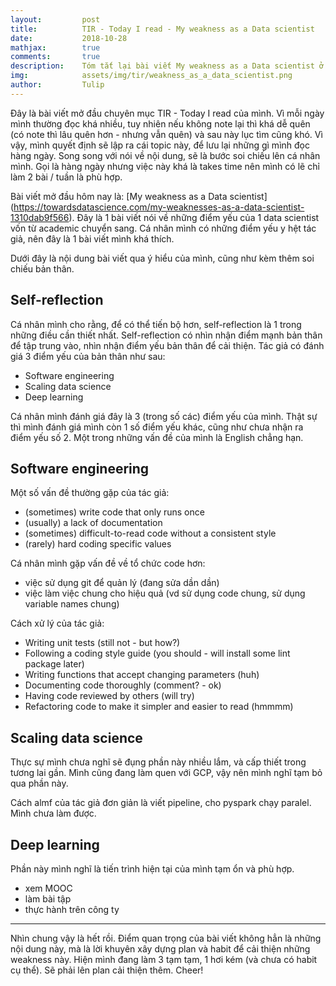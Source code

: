 ```yaml
---
layout:         post
title:          TIR - Today I read - My weakness as a Data scientist
date:           2018-10-28
mathjax:        true
comments:       true
description:    Tóm tắt lại bài viết My weakness as a Data scientist ở Toward data science(https://towardsdatascience.com/my-weaknesses-as-a-data-scientist-1310dab9f566)
img:            assets/img/tir/weakness_as_a_data_scientist.png
author:         Tulip
---
```


Đây là bài viết mở đầu chuyên mục TIR - Today I read của mình. Vì mỗi ngày mình thường đọc khá nhiều, tuy nhiên nếu không note lại thì khá dễ quên (có note thì lâu quên hơn - nhưng vẫn quên) và sau này lục tìm cũng khó. Vì vậy, mình quyết định sẽ lập ra cái topic này, để lưu lại những gì mình đọc hàng ngày. Song song với nói về nội dung, sẽ là bước soi chiếu lên cá nhân mình. Gọi là hàng ngày nhưng việc này khá là takes time nên mình có lẽ chỉ làm 2 bài / tuần là phù hợp.

Bài viết mở đầu hôm nay là: [My weakness as a Data scientist] (https://towardsdatascience.com/my-weaknesses-as-a-data-scientist-1310dab9f566). Đây là 1 bài viết nói về những điểm yếu của 1 data scientist vốn từ academic chuyển sang. Cá nhân mình có những điểm yếu y hệt tác giả, nên đây là 1 bài viết mình khá thích.

Dưới đây là nội dung bài viết qua ý hiểu của mình, cũng như kèm thêm soi chiếu bản thân.

## Self-reflection

Cá nhân mình cho rằng, để có thể tiến bộ hơn, self-reflection là 1 trong những điều cần thiết nhất. Self-reflection có nhìn nhận điểm mạnh bản thân để tập trung vào, nhìn nhận điểm yếu bản thân để cải thiện. Tác giả có đánh giá 3 điểm yếu của bản thân như sau:

+ Software engineering
+ Scaling data science
+ Deep learning

Cá nhân mình đánh giá đây là 3 (trong số các) điểm yếu của mình. Thật sự thì mình đánh giá mình còn 1 số điểm yếu khác, cũng như chưa nhận ra điểm yếu số 2. Một trong những vấn đề của mình là English chẳng hạn.

## Software engineering

Một số vấn đề thường gặp của tác giả:
+ (sometimes) write code that only runs once
+ (usually) a lack of documentation
+ (sometimes) difficult-to-read code without a consistent style
+ (rarely) hard coding specific values

Cá nhân mình gặp vấn đề về tổ chức code hơn:

+ việc sử dụng git để quản lý (đang sửa dần dần)
+ việc làm việc chung cho hiệu quả (vd sử dụng code chung, sử dụng variable names chung)

Cách xử lý của tác giả:
+ Writing unit tests (still not - but how?)
+ Following a coding style guide (you should - will install some lint package later)
+ Writing functions that accept changing parameters (huh)
+ Documenting code thoroughly (comment? - ok)
+ Having code reviewed by others (will try)
+ Refactoring code to make it simpler and easier to read (hmmmm)

## Scaling data science

Thực sự mình chưa nghĩ sẽ đụng phần này nhiều lắm, và cấp thiết trong tương lai gần. Mình cũng đang làm quen với GCP, vậy nên mình nghĩ tạm bỏ qua phần này.

Cách almf của tác giả đơn giản là viết pipeline, cho pyspark chạy paralel. Mình chưa làm được.

## Deep learning

Phần này mình nghĩ là tiến trình hiện tại của mình tạm ổn và phù hợp.

+ xem MOOC
+ làm bài tập
+ thực hành trên công ty

--------------------

Nhìn chung vậy là hết rồi. Điểm quan trọng của bài viết không hẳn là những nội dung này, mà là lời khuyên xây dựng plan và habit để cải thiện những weakness này. Hiện mình đang làm 3 tạm tạm, 1 hơi kém (và chưa có habit cụ thể). Sẽ phải lên plan cải thiện thêm. Cheer!